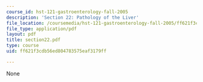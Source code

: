 ```yaml
---
course_id: hst-121-gastroenterology-fall-2005
description: 'Section 22: Pathology of the Liver'
file_location: /coursemedia/hst-121-gastroenterology-fall-2005/ff621f3cdb56ed804783575eaf3179ff_section22.pdf
file_type: application/pdf
layout: pdf
title: section22.pdf
type: course
uid: ff621f3cdb56ed804783575eaf3179ff

---
```

None